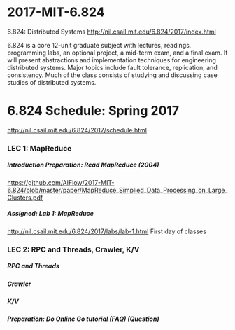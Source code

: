 # 2017-MIT-6.824
6.824: Distributed Systems
http://nil.csail.mit.edu/6.824/2017/index.html

6.824 is a core 12-unit graduate subject with lectures, readings, programming labs, an optional project, a mid-term exam, and a final exam. It will present abstractions and implementation techniques for engineering distributed systems. Major topics include fault tolerance, replication, and consistency. Much of the class consists of studying and discussing case studies of distributed systems. 

# 6.824 Schedule: Spring 2017 
http://nil.csail.mit.edu/6.824/2017/schedule.html

### LEC 1: MapReduce
##### Introduction Preparation: Read MapReduce (2004)
https://github.com/AIFlow/2017-MIT-6.824/blob/master/paper/MapReduce_Simplied_Data_Processing_on_Large_Clusters.pdf
##### Assigned: Lab 1: MapReduce
http://nil.csail.mit.edu/6.824/2017/labs/lab-1.html   First day of classes

### LEC 2: RPC and Threads, Crawler, K/V
##### RPC and Threads

##### Crawler

##### K/V

##### Preparation: Do Online Go tutorial (FAQ) (Question)
